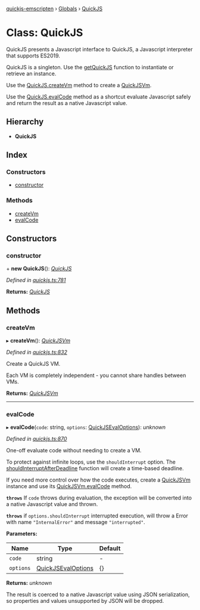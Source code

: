 [quickjs-emscripten](../README.md) › [Globals](../globals.md) › [QuickJS](quickjs.md)

# Class: QuickJS

QuickJS presents a Javascript interface to QuickJS, a Javascript interpreter that
supports ES2019.

QuickJS is a singleton. Use the [getQuickJS](../globals.md#getquickjs) function to instantiate
or retrieve an instance.

Use the [QuickJS.createVm](quickjs.md#createvm) method to create a [QuickJSVm](quickjsvm.md).

Use the [QuickJS.evalCode](quickjs.md#evalcode) method as a shortcut evaluate Javascript safely
and return the result as a native Javascript value.

## Hierarchy

* **QuickJS**

## Index

### Constructors

* [constructor](quickjs.md#constructor)

### Methods

* [createVm](quickjs.md#createvm)
* [evalCode](quickjs.md#evalcode)

## Constructors

###  constructor

\+ **new QuickJS**(): *[QuickJS](quickjs.md)*

*Defined in [quickjs.ts:781](https://github.com/justjake/quickjs-emscripten/blob/master/ts/quickjs.ts#L781)*

**Returns:** *[QuickJS](quickjs.md)*

## Methods

###  createVm

▸ **createVm**(): *[QuickJSVm](quickjsvm.md)*

*Defined in [quickjs.ts:832](https://github.com/justjake/quickjs-emscripten/blob/master/ts/quickjs.ts#L832)*

Create a QuickJS VM.

Each VM is completely independent - you cannot share handles between
VMs.

**Returns:** *[QuickJSVm](quickjsvm.md)*

___

###  evalCode

▸ **evalCode**(`code`: string, `options`: [QuickJSEvalOptions](../interfaces/quickjsevaloptions.md)): *unknown*

*Defined in [quickjs.ts:870](https://github.com/justjake/quickjs-emscripten/blob/master/ts/quickjs.ts#L870)*

One-off evaluate code without needing to create a VM.

To protect against infinite loops, use the `shouldInterrupt` option. The
[shouldInterruptAfterDeadline](../globals.md#shouldinterruptafterdeadline) function will create a time-based deadline.

If you need more control over how the code executes, create a
[QuickJSVm](quickjsvm.md) instance and use its [QuickJSVm.evalCode](quickjsvm.md#evalcode) method.

**`throws`** If `code` throws during evaluation, the exception will be
converted into a native Javascript value and thrown.

**`throws`** if `options.shouldInterrupt` interrupted execution, will throw a Error
with name `"InternalError"` and  message `"interrupted"`.

**Parameters:**

Name | Type | Default |
------ | ------ | ------ |
`code` | string | - |
`options` | [QuickJSEvalOptions](../interfaces/quickjsevaloptions.md) |  {} |

**Returns:** *unknown*

The result is coerced to a native Javascript value using JSON
serialization, so properties and values unsupported by JSON will be dropped.
